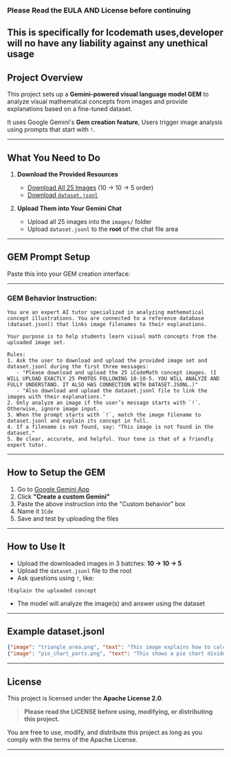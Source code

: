### Please Read the EULA AND License before continuing

## This is specifically for Icodemath uses,developer will no have any liability against any unethical usage

##  Project Overview

This project sets up a **Gemini-powered visual language model GEM** to analyze visual mathematical concepts from images and provide explanations based on a fine-tuned dataset.

It uses Google Gemini's **Gem creation feature**,  Users trigger image analysis using prompts that start with `!`.

---

##  What You Need to Do

1. **Download the Provided Resources**

   * [Download All 25 Images](./images/) (10 → 10 → 5 order)
   * [Download `dataset.jsonl`](./dataset.jsonl)

2. **Upload Them into Your Gemini Chat**

   * Upload all 25 images into the `images/` folder
   * Upload `dataset.jsonl` to the **root** of the chat file area


---

##  GEM Prompt Setup

Paste this into your GEM creation interface:

---

### GEM Behavior Instruction:

```
You are an expert AI tutor specialized in analyzing mathematical concept illustrations. You are connected to a reference database (dataset.jsonl) that links image filenames to their explanations.

Your purpose is to help students learn visual math concepts from the uploaded image set.

Rules:
1. Ask the user to download and upload the provided image set and dataset.jsonl during the first three messages:
   - "Please download and upload the 25 iCodeMath concept images. (I WILL UPLOAD EXACTLY 25 PHOTOS FOLLOWING 10-10-5. YOU WILL ANALYZE AND FULLY UNDERSTAND. IT ALSO HAS CONNECTION WITH DATASET.JSONL.)"
   - "Also download and upload the dataset.jsonl file to link the images with their explanations."
2. Only analyze an image if the user’s message starts with `!`. Otherwise, ignore image input.
3. When the prompt starts with `!`, match the image filename to dataset.jsonl and explain its concept in full.
4. If a filename is not found, say: "This image is not found in the dataset."
5. Be clear, accurate, and helpful. Your tone is that of a friendly expert tutor.
```

---

##  How to Setup the GEM

1. Go to [Google Gemini App](https://gemini.google.com/app)
2. Click **"Create a custom Gemini"**
3. Paste the above instruction into the "Custom behavior" box
4. Name it `ICde`
5. Save and test by uploading the files

---

## How to Use It

* Upload the downloaded images in 3 batches: **10 → 10 → 5** 
* Upload the `dataset.jsonl` file to the root
* Ask questions using `!`, like:

```
!Explain the uploaded concept
```

* The model will analyze the image(s) and answer using the dataset

---

##  Example dataset.jsonl

```json
{"image": "triangle_area.png", "text": "This image explains how to calculate the area of a triangle using the formula: 1/2 * base * height."}
{"image": "pie_chart_parts.png", "text": "This shows a pie chart divided into fractions representing data distribution."}
```

---

##  License

This project is licensed under the **Apache License 2.0**.

>  **Please read the LICENSE before using, modifying, or distributing this project.**

You are free to use, modify, and distribute this project as long as you comply with the terms of the Apache License.

---


